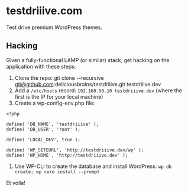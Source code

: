 testdriiive.com
===============

Test drive premium WordPress themes.

## Hacking

Given a fully-functional LAMP (or similar) stack, get hacking on the application with these steps:

1. Clone the repo: git clone --recursive git@github.com:deliciousbrains/testdriiive.git testdriiive.dev
1. Add a `/etc/hosts` record: `192.168.50.10 testdriiive.dev` (where the first is the IP for your local machine)
1. Create a wp-config-env.php file:
```
<?php

define( 'DB_NAME', 'testdriiive' );
define( 'DB_USER', 'root' );

define( 'LOCAL_DEV', true );

define( 'WP_SITEURL', 'http://testdriiive.dev/wp' );
define( 'WP_HOME', 'http://testdriiive.dev' );
```
1. Use WP-CLI to create the database and install WordPress: `wp db create; wp core install --prompt`

Et voila!